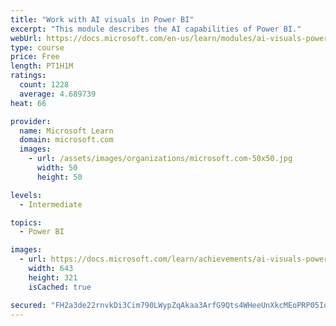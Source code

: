 ```yaml
---
title: "Work with AI visuals in Power BI"
excerpt: "This module describes the AI capabilities of Power BI."
webUrl: https://docs.microsoft.com/en-us/learn/modules/ai-visuals-power-bi/
type: course
price: Free
length: PT1H1M
ratings:
  count: 1228
  average: 4.689739
heat: 66

provider:
  name: Microsoft Learn
  domain: microsoft.com
  images:
    - url: /assets/images/organizations/microsoft.com-50x50.jpg
      width: 50
      height: 50

levels:
  - Intermediate

topics:
  - Power BI

images:
  - url: https://docs.microsoft.com/learn/achievements/ai-visuals-power-bi-social.png
    width: 643
    height: 321
    isCached: true

secured: "FH2a3de22rnvkDi3Cim790LWypZqAkaa3ArfG9Qts4WHeeUnXkcMEoPRP05Idisp7yeyZi4bhPMiS6Ep0kUkw6AgzNHq/R81DuzayJrcnBAEfyot8QsZB2wymQFFgeB/sydlrGtrepcnKwv29KOqskxodOfQZ3Kxqzw5U0iA7fwqHJMqCMiNcYtFUryzzSFmMD+jA7qwKswNAB+gfyopyL3Quw1V8+V+yVZapFLo5SOdUWsZ+uLjoZ34DIcwgibbU7S7PQGQF72xoPR/WT8LYaykP65Woqg5XTnblsLlgz5awgc07Wrulqf0Nv2/eVcoJt7SOn+BIxt/dZ/djA054vsbi3aCd6yiJpFXWi9uI1Sy9Iilu/gR8VuKq/Fx7WcbvWuSbeRPgrRDirW7rkvdc2OfDAYmwK3GEJ1Gn6MmTHI=;y/FljzgzrTlUKk6151bTgw=="
---
```


